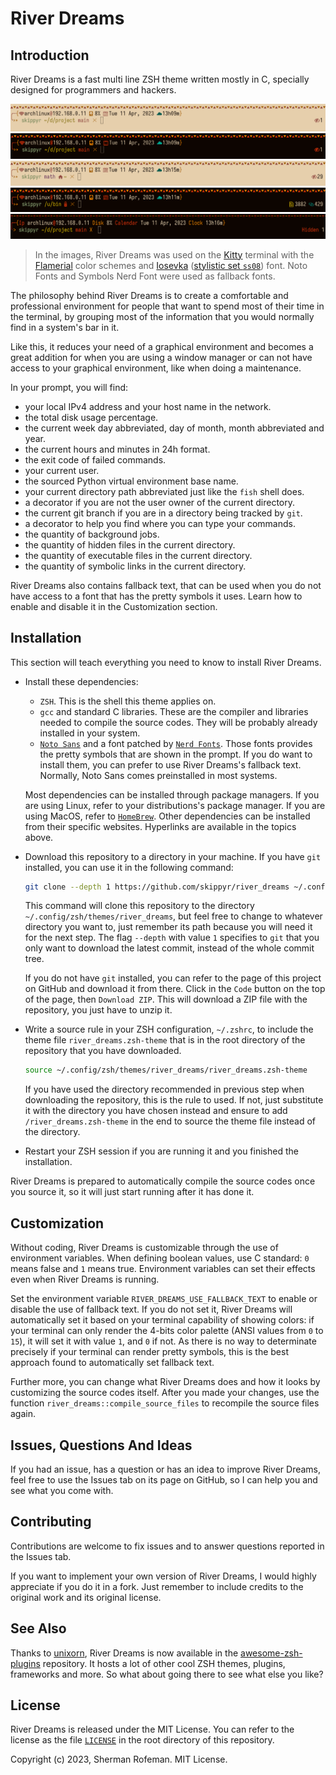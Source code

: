 # River Dreams

## Introduction

River Dreams is a fast multi line ZSH theme written mostly in C, specially designed for programmers and hackers.

![](images/image_0.png)
![](images/image_1.png)
![](images/image_2.png)
![](images/image_3.png)
![](images/image_4.png)


> In the images, River Dreams was used on the [Kitty](https://github.com/kovidgoyal/kitty) terminal with the [Flamerial](https://github.com/skippyr/flamerial) color schemes and [Iosevka](https://github.com/be5invis/Iosevka) ([stylistic set `ss08`](https://github.com/be5invis/Iosevka/blob/main/doc/stylistic-sets.md)) font. Noto Fonts and Symbols Nerd Font were used as fallback fonts.

The philosophy behind River Dreams is to create a comfortable and professional environment for people that want to spend most of their time in the terminal, by grouping most of the information that you would normally find in a system's bar in it.

Like this, it reduces your need of a graphical environment and becomes a great addition for when you are using a window manager or can not have access to your graphical environment, like when doing a maintenance.

In your prompt, you will find:

+ your local IPv4 address and your host name in the network.
+ the total disk usage percentage.
+ the current week day abbreviated, day of month, month abbreviated and year.
+ the current hours and minutes in 24h format.
+ the exit code of failed commands.
+ your current user.
+ the sourced Python virtual environment base name.
+ your current directory path abbreviated just like the `fish` shell does.
+ a decorator if you are not the user owner of the current directory.
+ the current git branch if you are in a directory being tracked by `git`.
+ a decorator to help you find where you can type your commands.
+ the quantity of background jobs.
+ the quantity of hidden files in the current directory.
+ the quantity of executable files in the current directory.
+ the quantity of symbolic links in the current directory.

River Dreams also contains fallback text, that can be used when you do not have access to a font that has the pretty symbols it uses. Learn how to enable and disable it in the Customization section.

## Installation

This section will teach everything you need to know to install River Dreams.

+ Install these dependencies:
	+ `ZSH`. This is the shell this theme applies on.
	+ `gcc` and standard C libraries. These are the compiler and libraries needed to compile the source codes. They will be probably already installed in your system.
	+ [`Noto Sans`](https://fonts.google.com/noto/specimen/Noto+Sans) and a font patched by [`Nerd Fonts`](https://github.com/ryanoasis/nerd-fonts). Those fonts provides the pretty symbols that are shown in the prompt. If you do want to install them, you can prefer to use River Dreams's fallback text. Normally, Noto Sans comes preinstalled in most systems.

	Most dependencies can be installed through package managers. If you are using Linux, refer to your distributions's package manager. If you are using MacOS, refer to [`HomeBrew`](https://brew.sh). Other dependencies can be installed from their specific websites. Hyperlinks are available in the topics above.
+ Download this repository to a directory in your machine. If you have `git` installed, you can use it in the following command:

	```bash
	git clone --depth 1 https://github.com/skippyr/river_dreams ~/.config/zsh/themes/river_dreams
	```

	This command will clone this repository to the directory `~/.config/zsh/themes/river_dreams`, but feel free to change to whatever directory you want to, just remember its path because you will need it for the next step. The flag `--depth` with value `1` specifies to `git` that you only want to download the latest commit, instead of the whole commit tree.

	If you do not have `git` installed, you can refer to the page of this project on GitHub and download it from there. Click in the `Code` button on the top of the page, then `Download ZIP`. This will download a ZIP file with the repository, you just have to unzip it.
+ Write a source rule in your ZSH configuration, `~/.zshrc`, to include the theme file `river_dreams.zsh-theme` that is in the root directory of the repository that you have downloaded.

	```bash
	source ~/.config/zsh/themes/river_dreams/river_dreams.zsh-theme
	```

	If you have used the directory recommended in previous step when downloading the repository, this is the rule to used. If not, just substitute it with the directory you have chosen instead and ensure to add `/river_dreams.zsh-theme` in the end to source the theme file instead of the directory.
+ Restart your ZSH session if you are running it and you finished the installation.

River Dreams is prepared to automatically compile the source codes once you source it, so it will just start running after it has done it.

## Customization

Without coding, River Dreams is customizable through the use of environment variables. When defining boolean values, use C standard: `0` means false and `1` means true. Environment variables can set their effects even when River Dreams is running.

Set the environment variable `RIVER_DREAMS_USE_FALLBACK_TEXT` to enable or disable the use of fallback text. If you do not set it, River Dreams will automatically set it based on your terminal capability of showing colors: if your terminal can only render the 4-bits color palette (ANSI values from `0` to `15`), it will set it with value `1`, and `0` if not. As there is no way to determinate precisely if your terminal can render pretty symbols, this is the best approach found to automatically set fallback text.

Further more, you can change what River Dreams does and how it looks by customizing the source codes itself. After you made your changes, use the function `river_dreams::compile_source_files` to recompile the source files again.

## Issues, Questions And Ideas

If you had an issue, has a question or has an idea to improve River Dreams, feel free to use the Issues tab on its page on GitHub, so I can help you and see what you come with.

## Contributing

Contributions are welcome to fix issues and to answer questions reported in the Issues tab.

If you want to implement your own version of River Dreams, I would highly appreciate if you do it in a fork. Just remember to include credits to the original work and its original license.

## See Also

Thanks to [unixorn](https://github.com/unixorn), River Dreams is now available in the [awesome-zsh-plugins](https://github.com/unixorn/awesome-zsh-plugins) repository. It hosts a lot of other cool ZSH themes, plugins, frameworks and more. So what about going there to see what else you like?

## License

River Dreams is released under the MIT License. You can refer to the license as the file [`LICENSE`](https://github.com/skippyr/river_dreams/blob/main/LICENSE) in the root directory of this repository.

Copyright (c) 2023, Sherman Rofeman. MIT License.

